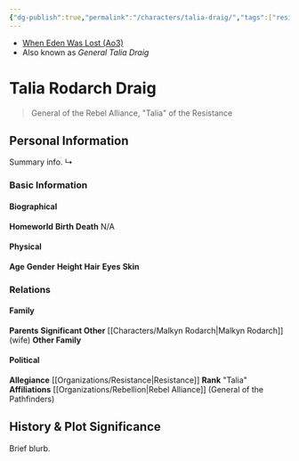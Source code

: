 ```yaml
---
{"dg-publish":true,"permalink":"/characters/talia-draig/","tags":["resistance","forcesensitive","unfinished","character"],"dgHomeLink":false}
---
```


- [When Eden Was Lost (Ao3)](https://archiveofourown.org/works/19334440/chapters/45992584)
- Also known as *General Talia Draig*

# Talia Rodarch Draig
>General of the Rebel Alliance, "Talia" of the Resistance

## Personal Information
Summary info.
↳ 

### Basic Information

#### Biographical
**Homeworld** 
**Birth** 
**Death** N/A

#### Physical
**Age** 
**Gender** 
**Height** 
**Hair** 
**Eyes** 
**Skin** 

### Relations

#### Family
**Parents** 
**Significant Other** [[Characters/Malkyn Rodarch\|Malkyn Rodarch]] (wife)
**Other Family**

#### Political
**Allegiance** [[Organizations/Resistance\|Resistance]]
**Rank** "Talia"
**Affiliations** [[Organizations/Rebellion\|Rebel Alliance]] (General of the Pathfinders)

## History & Plot Significance
Brief blurb.